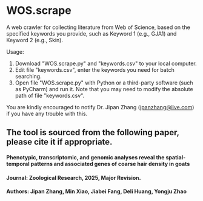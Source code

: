 # WOS.scrape
A web crawler for collecting literature from Web of Science, based on the specified keywords you provide, such as Keyword 1 (e.g., GJA1) and Keyword 2 (e.g., Skin).

Usage:
1. Download "WOS.scrape.py" and "keywords.csv" to your local computer.
2. Edit file "keywords.csv", enter the keywords you need for batch searching.
3. Open file "WOS.scrape.py" with Python or a third-party software (such as PyCharm) and run it. Note that you may need to modify the absolute path of file "keywords.csv".

You are kindly encouraged to notify Dr. Jipan Zhang (jpanzhang@live.com) if you have any trouble with this.

## The tool is sourced from the following paper, please cite it if appropriate.
 #### Phenotypic, transcriptomic, and genomic analyses reveal the spatial-temporal patterns and associated genes of coarse hair density in goats
 #### Journal: Zoological Research, 2025, Major Revision.
 #### Authors: Jipan Zhang, Min Xiao, Jiabei Fang, Deli Huang, Yongju Zhao


